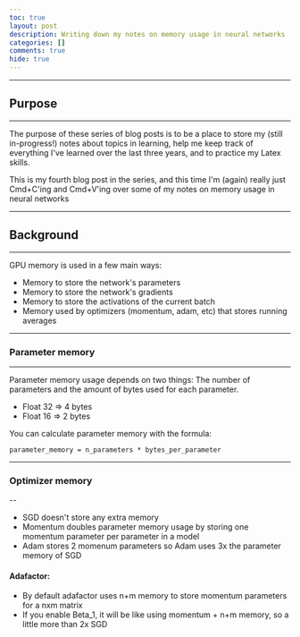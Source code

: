 ```yaml
---
toc: true
layout: post
description: Writing down my notes on memory usage in neural networks
categories: []
comments: true
hide: true
---
```

---

## Purpose

---

The purpose of these series of blog posts is to be a place to store my (still in-progress!) notes about topics in learning, help me keep track of everything I've learned over the last three years, and to practice my Latex skills.

This is my fourth blog post in the series, and this time I'm (again) really just Cmd+C'ing and Cmd+V'ing over some of my notes on memory usage in neural networks

---

## Background

---

GPU memory is used in a few main ways:

-   Memory to store the network's parameters
-   Memory to store the network's gradients
-   Memory to store the activations of the current batch
-   Memory used by optimizers (momentum, adam, etc) that stores running averages

---

### Parameter memory

---

Parameter memory usage depends on two things: The number of parameters and the amount of bytes used for each parameter.

-   Float 32 => 4 bytes
-   Float 16 => 2 bytes

You can calculate parameter memory with the formula:

```
parameter_memory = n_parameters * bytes_per_parameter
```

---

### Optimizer memory

--

-   SGD doesn't store any extra memory
-   Momentum doubles parameter memory usage by storing one momentum parameter per parameter in a model
-   Adam stores 2 momenum parameters so Adam uses 3x the parameter memory of SGD

#### Adafactor:

-   By default adafactor uses n+m memory to store momentum parameters for a nxm matrix
-   If you enable Beta_1, it will be like using momentum + n+m memory, so a little more than 2x SGD
